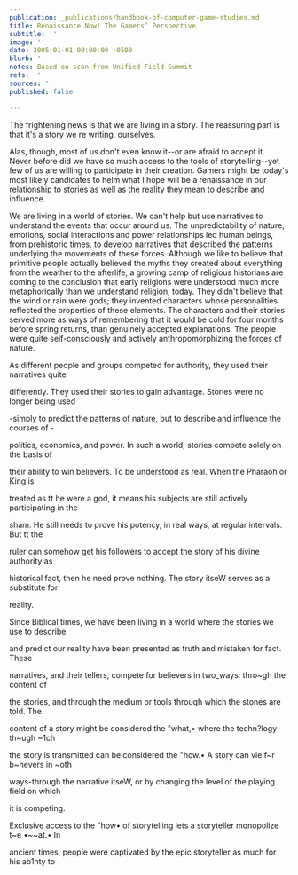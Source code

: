 ```yaml
---
publication: _publications/handbook-of-computer-game-studies.md
title: Renaissance Now! The Gamers’ Perspective
subtitle: ''
image: ''
date: 2005-01-01 00:00:00 -0500
blurb: ''
notes: Based on scan from Unified Field Summit
refs: ''
sources: ''
published: false

---
```

The frightening news is that we are living in a story. The reassuring part is that it's a story we re writing, ourselves.

Alas, though, most of us don't even know it--or are afraid to accept it. Never before did we have so much access to the tools of storytelling--yet few of us are willing to participate in their creation. Gamers might be today's most likely candidates to helm what I hope will be a renaissance in our relationship to stories as well as the reality they mean to describe and influence.

We are living in a world of stories. We can't help but use narratives to understand the events that occur around us. The unpredictability of nature, emotions, social interactions and power relationships led human beings, from prehistoric times, to develop narratives that described the patterns underlying the movements of these forces. Although we like to believe that primitive people actually believed the myths they created about everything from the weather to the afterlife, a growing camp of religious historians are coming to the conclusion that early religions were understood much more metaphorically than we understand religion, today. They didn't believe that the wind or rain were gods; they invented characters whose personalities reflected the properties of these elements. The characters and their stories served more as ways of remembering that it would be cold for four months before spring returns, than genuinely accepted explanations. The people were quite self-consciously and actively anthropomorphizing the forces of nature.

As different people and groups competed for authority, they used their narratives quite

differently. They used their stories to gain advantage. Stories were no longer being used

\-simply to predict the patterns of nature, but to describe and influence the courses of -

politics, economics, and power. In such a world, stories compete solely on the basis of

their ability to win believers. To be understood as real. When the Pharaoh or King is

treated as tt he were a god, it means his subjects are still actively participating in the

sham. He still needs to prove his potency, in real ways, at regular intervals. But tt the

ruler can somehow get his followers to accept the story of his divine authority as

historical fact, then he need prove nothing. The story itseW serves as a substitute for

reality.

Since Biblical times, we have been living in a world where the stories we use to describe

and predict our reality have been presented as truth and mistaken for fact. These

narratives, and their tellers, compete for believers in two_ways: thro\~gh the content of

the stories, and through the medium or tools through which the stones are told. The.

content of a story might be considered the "what,• where the techn?logy th\~ugh \~1ch

the story is transmitted can be considered the "how.• A story can vie f\~r b\~hevers in \~oth

ways-through the narrative itseW, or by changing the level of the playing field on which

it is competing.

Exclusive access to the "how• of storytelling lets a storyteller monopolize t\~e •\~\~at.• In

ancient times, people were captivated by the epic storyteller as much for his ab1hty to